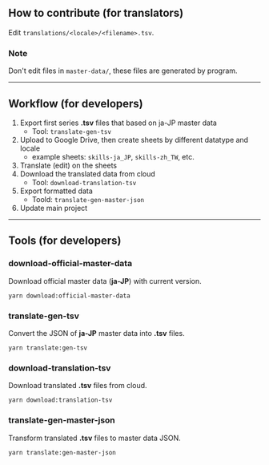 ## How to contribute (for translators)

Edit `translations/<locale>/<filename>.tsv`.

### Note

Don't edit files in `master-data/`, these files are generated by program.

---

## Workflow (for developers)

1. Export first series **.tsv** files that based on ja-JP master data
    * Tool: `translate-gen-tsv`
2. Upload to Google Drive, then create sheets by different datatype and locale
    * example sheets: `skills-ja_JP`, `skills-zh_TW`, etc.
3. Translate (edit) on the sheets
4. Download the translated data from cloud
    * Tool: `download-translation-tsv`
5. Export formatted data
    * Toold: `translate-gen-master-json`
6. Update main project

---

## Tools (for developers)

### download-official-master-data

Download official master data (**ja-JP**) with current version.

```shell
yarn download:official-master-data
```

### translate-gen-tsv

Convert the JSON of **ja-JP** master data into **.tsv** files.

```shell
yarn translate:gen-tsv
```

### download-translation-tsv

Download translated **.tsv** files from cloud.

```shell
yarn download:translation-tsv
```

### translate-gen-master-json

Transform translated **.tsv** files to master data JSON.

```shell
yarn translate:gen-master-json
```
